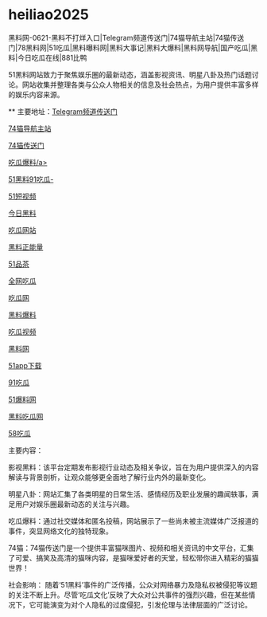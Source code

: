# heiliao2025
黑料网-0621-黑料不打烊入口|Telegram频道传送门|74猫导航主站|74猫传送门|78黑料网|51吃瓜|黑料曝料网|黑料大事记|黑料大爆料|黑料网导航|国产吃瓜|黑料|今日吃瓜在线|881比鸭

51黑料网站致力于聚焦娱乐圈的最新动态，涵盖影视资讯、明星八卦及热门话题讨论。网站收集并整理各类与公众人物相关的信息及社会热点，为用户提供丰富多样的娱乐内容来源。

** 主要地址：<a href="https://74mao.com/">Telegram频道传送门</a>

<a href="https://74mao.com/">74猫导航主站</a>

<a href="https://74mao.com/">74猫传送门</a>

<a href="https://wuyichi01.pages.dev/">吃瓜爆料/a>

<a href="https://heiliaowang001.pages.dev/">51黑料91吃瓜-</a>

<a href="https://pc2-25.pages.dev/">51短视频</a>

<a href="https://pc10-24.pages.dev/">今日黑料</a>

<a href="https://cg1-27.pages.dev/">吃瓜网站</a>

<a href="https://cg8-12.pages.dev/">黑料正能量</a>

<a href="https://pc8-34.pages.dev/">51品茶</a>

<a href="https://cg4-21.pages.dev/">全网吃瓜</a>

<a href="https://jinrichi225.pages.dev/">吃瓜网</a>

<a href="https://cg5-24.pages.dev/">黑料爆料</a>

<a href="https://cg9-07.pages.dev/">吃瓜视频</a>

<a href="https://heiliaowangjin.pages.dev/">黑料网</a>

<a href="https://xiazaianzhuang.pages.dev/">51app下载</a>

<a href="https://91chiguazhongxin.pages.dev/">91吃瓜</a>

<a href="https://jinrichigua01.pages.dev/">51爆料网</a>

<a href="https://chiguaqunzhongde.pages.dev/">黑料吃瓜网</a>

<a href="https://chiguajin.pages.dev/">58吃瓜</a>

主要内容：

影视黑料：该平台定期发布影视行业动态及相关争议，旨在为用户提供深入的内容解读与背景剖析，让观众能够更全面地了解行业内外的最新变化。

明星八卦：网站汇集了各类明星的日常生活、感情经历及职业发展的趣闻轶事，满足用户对娱乐圈最新动态的关注与兴趣。

吃瓜爆料：通过社交媒体和匿名投稿，网站展示了一些尚未被主流媒体广泛报道的事件，突显网络文化的独特现象。

74猫：74猫传送门是一个提供丰富猫咪图片、视频和相关资讯的中文平台，汇集了可爱、搞笑及高清的猫咪内容，是猫咪爱好者的天堂，轻松带你进入精彩的猫猫世界！

社会影响：
随着‘51黑料’事件的广泛传播，公众对网络暴力及隐私权被侵犯等议题的关注不断上升。尽管‘吃瓜文化’反映了大众对公共事件的强烈兴趣，但在某些情况下，它可能演变为对个人隐私的过度侵犯，引发伦理与法律层面的广泛讨论。
